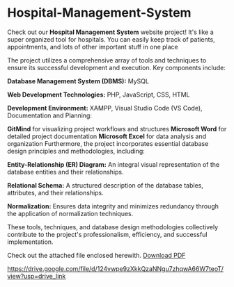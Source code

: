# Hospital-Management-System
Check out our __Hospital Management System__ website project! It's like a super organized tool for hospitals. You can easily keep track of patients, appointments, and lots of other important stuff in one place

The project utilizes a comprehensive array of tools and techniques to ensure its successful development and execution.
Key components include:

__Database Management System (DBMS):__
MySQL

__Web Development Technologies:__
PHP, JavaScript, CSS, HTML

__Development Environment:__
XAMPP, Visual Studio Code (VS Code), Documentation and Planning:

__GitMind__ for visualizing project workflows and structures
__Microsoft Word__ for detailed project documentation
__Microsoft Excel__ for data analysis and organization
Furthermore, the project incorporates essential database design principles and methodologies, including:

__Entity-Relationship (ER) Diagram:__ An integral visual representation of the database entities and their relationships.

__Relational Schema:__ A structured description of the database tables, attributes, and their relationships.

__Normalization:__ Ensures data integrity and minimizes redundancy through the application of normalization techniques.

These tools, techniques, and database design methodologies collectively contribute to the project's professionalism, efficiency, and successful implementation.

Check out the attached file enclosed herewith.
[Download PDF](https://drive.google.com/file/d/124vwpe9zXkkQzaNNgu7zhqwA66W7teoT/view?usp=drive_link)


https://drive.google.com/file/d/124vwpe9zXkkQzaNNgu7zhqwA66W7teoT/view?usp=drive_link
